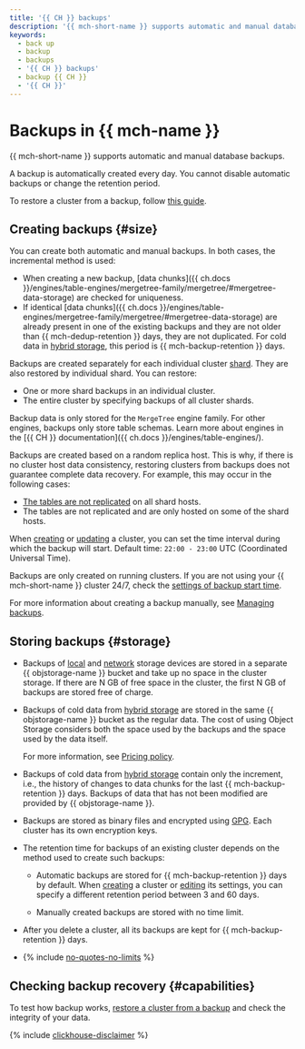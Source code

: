 ```yaml
---
title: '{{ CH }} backups'
description: '{{ mch-short-name }} supports automatic and manual database backups. Backups take up space in the storage allocated to the cluster. Backups are automatically created every day.'
keywords:
  - back up
  - backup
  - backups
  - '{{ CH }} backups'
  - backup {{ CH }}
  - '{{ CH }}'
---
```


# Backups in {{ mch-name }}

{{ mch-short-name }} supports automatic and manual database backups.

A backup is automatically created every day. You cannot disable automatic backups or change the retention period.

To restore a cluster from a backup, follow [this guide](../operations/cluster-backups.md#restore).

## Creating backups {#size}

You can create both automatic and manual backups. In both cases, the incremental method is used:

* When creating a new backup, [data chunks]({{ ch.docs }}/engines/table-engines/mergetree-family/mergetree/#mergetree-data-storage) are checked for uniqueness.
* If identical [data chunks]({{ ch.docs }}/engines/table-engines/mergetree-family/mergetree/#mergetree-data-storage) are already present in one of the existing backups and they are not older than {{ mch-dedup-retention }} days, they are not duplicated. For cold data in [hybrid storage](storage.md#hybrid-storage-features), this period is {{ mch-backup-retention }} days.

Backups are created separately for each individual cluster [shard](./sharding.md). They are also restored by individual shard. You can restore:

* One or more shard backups in an individual cluster.
* The entire cluster by specifying backups of all cluster shards.

Backup data is only stored for the `MergeTree` engine family. For other engines, backups only store table schemas. Learn more about engines in the [{{ CH }} documentation]({{ ch.docs }}/engines/table-engines/).

Backups are created based on a random replica host. This is why, if there is no cluster host data consistency, restoring clusters from backups does not guarantee complete data recovery. For example, this may occur in the following cases:

* [The tables are not replicated](replication.md#replicated-tables) on all shard hosts.
* The tables are not replicated and are only hosted on some of the shard hosts.

When [creating](../operations/cluster-create.md) or [updating](../operations/update.md#change-additional-settings) a cluster, you can set the time interval during which the backup will start. Default time: `22:00 - 23:00` UTC (Coordinated Universal Time).

Backups are only created on running clusters. If you are not using your {{ mch-short-name }} cluster 24/7, check the [settings of backup start time](../operations/update.md#change-additional-settings).

For more information about creating a backup manually, see [Managing backups](../operations/cluster-backups.md).

## Storing backups {#storage}

* Backups of [local](storage.md) and [network](storage.md) storage devices are stored in a separate {{ objstorage-name }} bucket and take up no space in the cluster storage. If there are N GB of free space in the cluster, the first N GB of backups are stored free of charge.

* Backups of cold data from [hybrid storage](storage.md#hybrid-storage-features) are stored in the same {{ objstorage-name }} bucket as the regular data. The cost of using Object Storage considers both the space used by the backups and the space used by the data itself.

    For more information, see [Pricing policy](../pricing.md#rules-storage).

* Backups of cold data from [hybrid storage](storage.md#hybrid-storage-features) contain only the increment, i.e., the history of changes to data chunks for the last {{ mch-backup-retention }} days. Backups of data that has not been modified are provided by {{ objstorage-name }}.

* Backups are stored as binary files and encrypted using [GPG](https://en.wikipedia.org/wiki/GNU_Privacy_Guard). Each cluster has its own encryption keys.

* The retention time for backups of an existing cluster depends on the method used to create such backups:

    * Automatic backups are stored for {{ mch-backup-retention }} days by default. When [creating](../operations/cluster-create.md) a cluster or [editing](../operations/update.md#change-additional-settings) its settings, you can specify a different retention period between 3 and 60 days.

    * Manually created backups are stored with no time limit.

* After you delete a cluster, all its backups are kept for {{ mch-backup-retention }} days.

* {% include [no-quotes-no-limits](../../_includes/mdb/backups/no-quotes-no-limits.md) %}

## Checking backup recovery {#capabilities}

To test how backup works, [restore a cluster from a backup](../operations/cluster-backups.md) and check the integrity of your data.

{% include [clickhouse-disclaimer](../../_includes/clickhouse-disclaimer.md) %}
